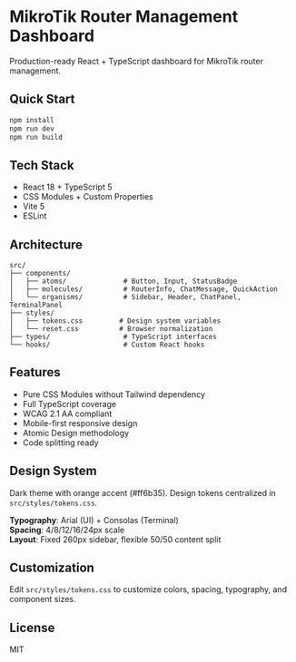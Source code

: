 # MikroTik Router Management Dashboard

Production-ready React + TypeScript dashboard for MikroTik router management.

## Quick Start

```bash
npm install
npm run dev
npm run build
```

## Tech Stack

- React 18 + TypeScript 5
- CSS Modules + Custom Properties
- Vite 5
- ESLint

## Architecture

```
src/
├── components/
│   ├── atoms/              # Button, Input, StatusBadge
│   ├── molecules/          # RouterInfo, ChatMessage, QuickAction
│   └── organisms/          # Sidebar, Header, ChatPanel, TerminalPanel
├── styles/
│   ├── tokens.css         # Design system variables
│   └── reset.css          # Browser normalization
├── types/                  # TypeScript interfaces
└── hooks/                  # Custom React hooks
```

## Features

- Pure CSS Modules without Tailwind dependency
- Full TypeScript coverage
- WCAG 2.1 AA compliant
- Mobile-first responsive design
- Atomic Design methodology
- Code splitting ready

## Design System

Dark theme with orange accent (#ff6b35). Design tokens centralized in `src/styles/tokens.css`.

**Typography**: Arial (UI) + Consolas (Terminal)  
**Spacing**: 4/8/12/16/24px scale  
**Layout**: Fixed 260px sidebar, flexible 50/50 content split

## Customization

Edit `src/styles/tokens.css` to customize colors, spacing, typography, and component sizes.

## License

MIT
